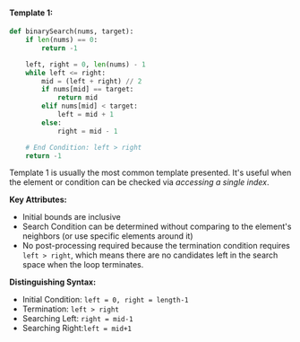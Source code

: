 #### Template 1:

```py
def binarySearch(nums, target):
    if len(nums) == 0:
        return -1

    left, right = 0, len(nums) - 1
    while left <= right:
        mid = (left + right) // 2
        if nums[mid] == target:
            return mid
        elif nums[mid] < target:
            left = mid + 1
        else:
            right = mid - 1

    # End Condition: left > right
    return -1
```

Template 1 is usually the most common template presented. It's useful when the element or condition can be checked via _accessing a single index_.

**Key Attributes:**

* Initial bounds are inclusive
* Search Condition can be determined without comparing to the element's neighbors \(or use specific elements around it\)
* No post-processing required because the termination condition requires `left > right`, which means there are no candidates left in the search space when the loop terminates. 

**Distinguishing Syntax:**

* Initial Condition: `left = 0, right = length-1`
* Termination: `left > right`
* Searching Left: `right = mid-1`
* Searching Right:`left = mid+1`



